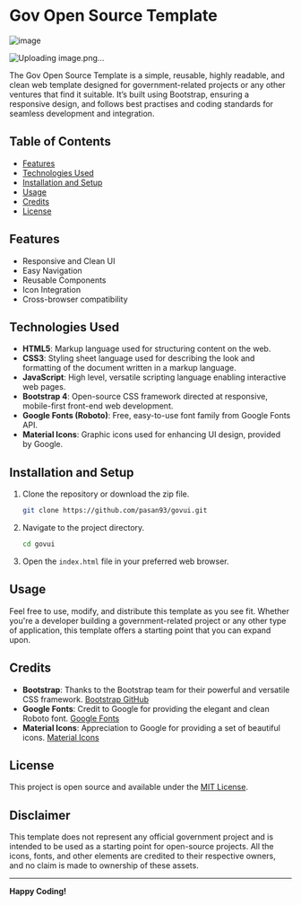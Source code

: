 # Gov Open Source Template

![image](https://github.com/pasan93/govui/assets/29046066/c2264f68-6ca5-4229-990c-5f7c3dbcf181)

![Uploading image.png…]()




The Gov Open Source Template is a simple, reusable, highly readable, and clean web template designed for government-related projects or any other ventures that find it suitable. It’s built using Bootstrap, ensuring a responsive design, and follows best practises and coding standards for seamless development and integration.

## Table of Contents

- [Features](#features)
- [Technologies Used](#technologies-used)
- [Installation and Setup](#installation-and-setup)
- [Usage](#usage)
- [Credits](#credits)
- [License](#license)

## Features

- Responsive and Clean UI
- Easy Navigation
- Reusable Components
- Icon Integration
- Cross-browser compatibility

## Technologies Used

- **HTML5**: Markup language used for structuring content on the web.
- **CSS3**: Styling sheet language used for describing the look and formatting of the document written in a markup language.
- **JavaScript**: High level, versatile scripting language enabling interactive web pages.
- **Bootstrap 4**: Open-source CSS framework directed at responsive, mobile-first front-end web development.
- **Google Fonts (Roboto)**: Free, easy-to-use font family from Google Fonts API.
- **Material Icons**: Graphic icons used for enhancing UI design, provided by Google.

## Installation and Setup

1. Clone the repository or download the zip file.
   ```sh
   git clone https://github.com/pasan93/govui.git
   ```

2. Navigate to the project directory.
   ```sh
   cd govui
   ```

3. Open the `index.html` file in your preferred web browser.

## Usage

Feel free to use, modify, and distribute this template as you see fit. Whether you're a developer building a government-related project or any other type of application, this template offers a starting point that you can expand upon. 

## Credits

- **Bootstrap**: Thanks to the Bootstrap team for their powerful and versatile CSS framework. [Bootstrap GitHub](https://github.com/twbs/bootstrap)
- **Google Fonts**: Credit to Google for providing the elegant and clean Roboto font. [Google Fonts](https://fonts.google.com/specimen/Roboto)
- **Material Icons**: Appreciation to Google for providing a set of beautiful icons. [Material Icons](https://material.io/resources/icons/)

## License

This project is open source and available under the [MIT License](LICENSE).

## Disclaimer

This template does not represent any official government project and is intended to be used as a starting point for open-source projects. All the icons, fonts, and other elements are credited to their respective owners, and no claim is made to ownership of these assets.

---

**Happy Coding!**
